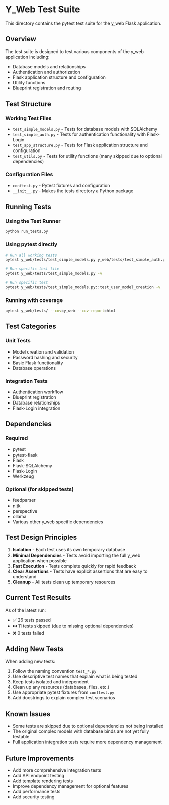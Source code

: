 # Y_Web Test Suite

This directory contains the pytest test suite for the y_web Flask application.

## Overview

The test suite is designed to test various components of the y_web application including:

- Database models and relationships
- Authentication and authorization
- Flask application structure and configuration  
- Utility functions
- Blueprint registration and routing

## Test Structure

### Working Test Files

- `test_simple_models.py` - Tests for database models with SQLAlchemy
- `test_simple_auth.py` - Tests for authentication functionality with Flask-Login
- `test_app_structure.py` - Tests for Flask application structure and configuration
- `test_utils.py` - Tests for utility functions (many skipped due to optional dependencies)

### Configuration Files

- `conftest.py` - Pytest fixtures and configuration
- `__init__.py` - Makes the tests directory a Python package

## Running Tests

### Using the Test Runner

```bash
python run_tests.py
```

### Using pytest directly

```bash
# Run all working tests
pytest y_web/tests/test_simple_models.py y_web/tests/test_simple_auth.py y_web/tests/test_app_structure.py y_web/tests/test_utils.py -v

# Run specific test file
pytest y_web/tests/test_simple_models.py -v

# Run specific test
pytest y_web/tests/test_simple_models.py::test_user_model_creation -v
```

### Running with coverage

```bash
pytest y_web/tests/ --cov=y_web --cov-report=html
```

## Test Categories

### Unit Tests
- Model creation and validation
- Password hashing and security
- Basic Flask functionality
- Database operations

### Integration Tests  
- Authentication workflow
- Blueprint registration
- Database relationships
- Flask-Login integration

## Dependencies

### Required
- pytest
- pytest-flask
- Flask
- Flask-SQLAlchemy
- Flask-Login
- Werkzeug

### Optional (for skipped tests)
- feedparser
- nltk
- perspective
- ollama
- Various other y_web specific dependencies

## Test Design Principles

1. **Isolation** - Each test uses its own temporary database
2. **Minimal Dependencies** - Tests avoid importing the full y_web application when possible
3. **Fast Execution** - Tests complete quickly for rapid feedback
4. **Clear Assertions** - Tests have explicit assertions that are easy to understand
5. **Cleanup** - All tests clean up temporary resources

## Current Test Results

As of the latest run:
- ✅ 26 tests passed
- ⏭️ 11 tests skipped (due to missing optional dependencies)
- ❌ 0 tests failed

## Adding New Tests

When adding new tests:

1. Follow the naming convention `test_*.py`
2. Use descriptive test names that explain what is being tested
3. Keep tests isolated and independent
4. Clean up any resources (databases, files, etc.)
5. Use appropriate pytest fixtures from `conftest.py`
6. Add docstrings to explain complex test scenarios

## Known Issues

- Some tests are skipped due to optional dependencies not being installed
- The original complex models with database binds are not yet fully testable
- Full application integration tests require more dependency management

## Future Improvements

- Add more comprehensive integration tests
- Add API endpoint testing
- Add template rendering tests
- Improve dependency management for optional features
- Add performance tests
- Add security testing